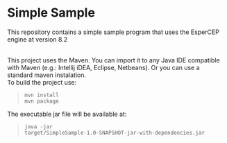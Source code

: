 # Simple Sample
This repository contains a simple sample program that uses the EsperCEP engine at version 8.2<br><br>

This project uses the Maven. You can import it to any Java IDE compatible with Maven (e.g.: Intellij iDEA, Eclipse, Netbeans). Or you can use a standard maven instalation.<br>
To build the project use:<br>

> <code>mvn install</code><br>
> <code>mvn package</code><br>

The executable jar file will be available at:<br>

> <code>java -jar target/SimpleSample-1.0-SNAPSHOT-jar-with-dependencies.jar</code><br>
